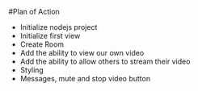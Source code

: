 #Plan of Action

- Initialize nodejs project
- Initialize first view
- Create Room
- Add the ability to view our own video
- Add the ability to allow others to stream their video
- Styling
- Messages, mute and stop video button
